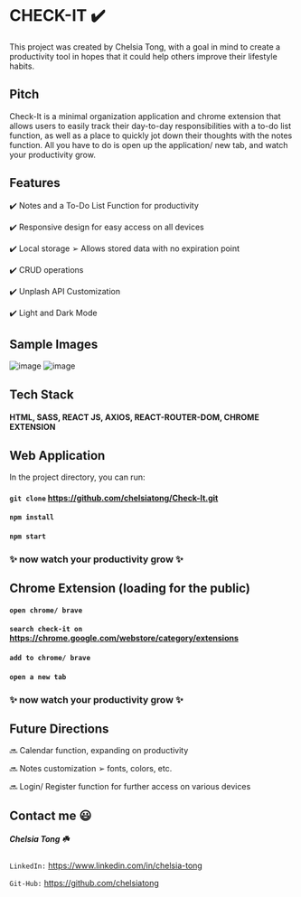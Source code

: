# CHECK-IT ✔️

This project was created by Chelsia Tong, with a goal in mind to create a productivity tool in hopes that it could help others improve their lifestyle habits.

## Pitch

Check-It is a minimal organization application and chrome extension that allows users to easily track their day-to-day responsibilities with a to-do list function, as well as a place to quickly jot down their thoughts with the notes function. All you have to do is open up the application/ new tab, and watch your productivity grow.

## Features

✔️ Notes and a To-Do List Function for productivity

✔️ Responsive design for easy access on all devices

✔️ Local storage ➢ Allows stored data with no expiration point

✔️ CRUD operations

✔️ Unplash API Customization

✔️ Light and Dark Mode 

## Sample Images

![image](https://user-images.githubusercontent.com/106282364/183751664-6aa0aa91-bd48-4e4a-9681-6c4ea9de0667.png)
![image](https://user-images.githubusercontent.com/106282364/183752059-8b725189-9173-45ec-8151-2ad27a76adc3.png)

## Tech Stack

#### HTML, SASS, REACT JS, AXIOS, REACT-ROUTER-DOM, CHROME EXTENSION

## Web Application

In the project directory, you can run:

#### `git clone` https://github.com/chelsiatong/Check-It.git
#### `npm install`
#### `npm start`

### ✨ now watch your productivity grow ✨

## Chrome Extension (loading for the public)

#### `open chrome/ brave`
#### `search check-it on` https://chrome.google.com/webstore/category/extensions
#### `add to chrome/ brave`
#### `open a new tab`

### ✨ now watch your productivity grow ✨

## Future Directions

🔜  Calendar function, expanding on productivity

🔜  Notes customization ➢ fonts, colors, etc.

🔜  Login/ Register function for further access on various devices


## Contact me 😃

##### Chelsia Tong ☘️

  `LinkedIn:` https://www.linkedin.com/in/chelsia-tong
  
  `Git-Hub:` https://github.com/chelsiatong




